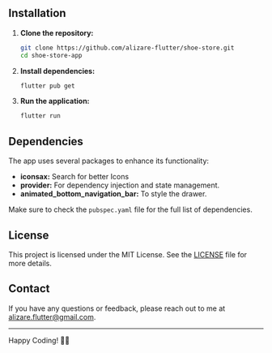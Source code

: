 
## Installation

1. **Clone the repository:**
    ```bash
    git clone https://github.com/alizare-flutter/shoe-store.git
    cd shoe-store-app
    ```

2. **Install dependencies:**
    ```bash
    flutter pub get
    ```

3. **Run the application:**
    ```bash
    flutter run
    ```

## Dependencies
The app uses several packages to enhance its functionality:
- **iconsax:** Search for better Icons
- **provider:** For dependency injection and state management.
- **animated_bottom_navigation_bar:** To style the drawer.

Make sure to check the `pubspec.yaml` file for the full list of dependencies.

## License
This project is licensed under the MIT License. See the [LICENSE](LICENSE) file for more details.

## Contact
If you have any questions or feedback, please reach out to me at [alizare.flutter@gmail.com](mailto:alizare.flutter@gmail.com).

---

Happy Coding! 👟🚀